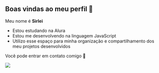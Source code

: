 ## Boas vindas ao meu perfil 💌

Meu nome é **Sirlei**

- Estou estudando na Alura
- Estou me desenvolvendo na linguagem JavaScript
- Utilizo esse espaço para minha organização e compartilhamento dos meu projetos desenvolvidos

Você pode entrar em contato comigo 📧

![](https://media1.tenor.com/m/MR3DjvZQf20AAAAC/happy-me.gif)

